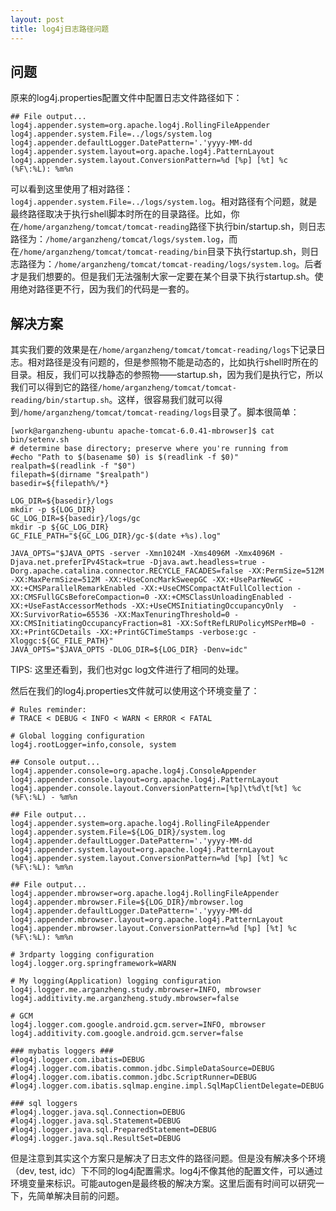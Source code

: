 ```yaml
---
layout: post
title: log4j日志路径问题
---
```


问题
----

原来的log4j.properties配置文件中配置日志文件路径如下：

	## File output...
	log4j.appender.system=org.apache.log4j.RollingFileAppender
	log4j.appender.system.File=../logs/system.log
	log4j.appender.defaultLogger.DatePattern='.'yyyy-MM-dd
	log4j.appender.system.layout=org.apache.log4j.PatternLayout
	log4j.appender.system.layout.ConversionPattern=%d [%p] [%t] %c (%F\:%L): %m%n


可以看到这里使用了相对路径：`log4j.appender.system.File=../logs/system.log`。相对路径有个问题，就是最终路径取决于执行shell脚本时所在的目录路径。比如，你在`/home/arganzheng/tomcat/tomcat-reading`路径下执行bin/startup.sh，则日志路径为：`/home/arganzheng/tomcat/logs/system.log`，而在`/home/arganzheng/tomcat/tomcat-reading/bin`目录下执行startup.sh，则日志路径为：`/home/arganzheng/tomcat/tomcat-reading/logs/system.log`。后者才是我们想要的。但是我们无法强制大家一定要在某个目录下执行startup.sh。使用绝对路径更不行，因为我们的代码是一套的。


解决方案
--------

其实我们要的效果是在`/home/arganzheng/tomcat/tomcat-reading/logs`下记录日志。相对路径是没有问题的，但是参照物不能是动态的，比如执行shell时所在的目录。相反，我们可以找静态的参照物——startup.sh，因为我们是执行它，所以我们可以得到它的路径`/home/arganzheng/tomcat/tomcat-reading/bin/startup.sh`。这样，很容易我们就可以得到`/home/arganzheng/tomcat/tomcat-reading/logs`目录了。脚本很简单：

	[work@arganzheng-ubuntu apache-tomcat-6.0.41-mbrowser]$ cat bin/setenv.sh 
	# determine base directory; preserve where you're running from
	#echo "Path to $(basename $0) is $(readlink -f $0)"
	realpath=$(readlink -f "$0")
	filepath=$(dirname "$realpath")
	basedir=${filepath%/*}

	LOG_DIR=${basedir}/logs
	mkdir -p ${LOG_DIR}
	GC_LOG_DIR=${basedir}/logs/gc
	mkdir -p ${GC_LOG_DIR}
	GC_FILE_PATH="${GC_LOG_DIR}/gc-$(date +%s).log"

	JAVA_OPTS="$JAVA_OPTS -server -Xmn1024M -Xms4096M -Xmx4096M -Djava.net.preferIPv4Stack=true -Djava.awt.headless=true -Dorg.apache.catalina.connector.RECYCLE_FACADES=false -XX:PermSize=512M -XX:MaxPermSize=512M -XX:+UseConcMarkSweepGC -XX:+UseParNewGC -XX:+CMSParallelRemarkEnabled -XX:+UseCMSCompactAtFullCollection -XX:CMSFullGCsBeforeCompaction=0 -XX:+CMSClassUnloadingEnabled -XX:+UseFastAccessorMethods -XX:+UseCMSInitiatingOccupancyOnly  -XX:SurvivorRatio=65536 -XX:MaxTenuringThreshold=0 -XX:CMSInitiatingOccupancyFraction=81 -XX:SoftRefLRUPolicyMSPerMB=0 -XX:+PrintGCDetails -XX:+PrintGCTimeStamps -verbose:gc -Xloggc:${GC_FILE_PATH}"
	JAVA_OPTS="$JAVA_OPTS -DLOG_DIR=${LOG_DIR} -Denv=idc"


TIPS: 这里还看到，我们也对gc log文件进行了相同的处理。

然后在我们的log4j.properties文件就可以使用这个环境变量了：

	# Rules reminder:
	# TRACE < DEBUG < INFO < WARN < ERROR < FATAL

	# Global logging configuration
	log4j.rootLogger=info,console, system 

	## Console output...
	log4j.appender.console=org.apache.log4j.ConsoleAppender
	log4j.appender.console.layout=org.apache.log4j.PatternLayout
	log4j.appender.console.layout.ConversionPattern=[%p]\t%d\t[%t] %c (%F\:%L) - %m%n

	## File output...
	log4j.appender.system=org.apache.log4j.RollingFileAppender
	log4j.appender.system.File=${LOG_DIR}/system.log
	log4j.appender.defaultLogger.DatePattern='.'yyyy-MM-dd
	log4j.appender.system.layout=org.apache.log4j.PatternLayout
	log4j.appender.system.layout.ConversionPattern=%d [%p] [%t] %c (%F\:%L): %m%n

	## File output...
	log4j.appender.mbrowser=org.apache.log4j.RollingFileAppender
	log4j.appender.mbrowser.File=${LOG_DIR}/mbrowser.log
	log4j.appender.defaultLogger.DatePattern='.'yyyy-MM-dd
	log4j.appender.mbrowser.layout=org.apache.log4j.PatternLayout
	log4j.appender.mbrowser.layout.ConversionPattern=%d [%p] [%t] %c (%F\:%L): %m%n

	# 3rdparty logging configuration
	log4j.logger.org.springframework=WARN

	# My logging(Application) logging configuration
	log4j.logger.me.arganzheng.study.mbrowser=INFO, mbrowser
	log4j.additivity.me.arganzheng.study.mbrowser=false

	# GCM
	log4j.logger.com.google.android.gcm.server=INFO, mbrowser
	log4j.additivity.com.google.android.gcm.server=false

	### mybatis loggers ###
	#log4j.logger.com.ibatis=DEBUG
	#log4j.logger.com.ibatis.common.jdbc.SimpleDataSource=DEBUG
	#log4j.logger.com.ibatis.common.jdbc.ScriptRunner=DEBUG
	#log4j.logger.com.ibatis.sqlmap.engine.impl.SqlMapClientDelegate=DEBUG

	### sql loggers
	#log4j.logger.java.sql.Connection=DEBUG
	#log4j.logger.java.sql.Statement=DEBUG
	#log4j.logger.java.sql.PreparedStatement=DEBUG
	#log4j.logger.java.sql.ResultSet=DEBUG


但是注意到其实这个方案只是解决了日志文件的路径问题。但是没有解决多个环境（dev, test, idc）下不同的log4j配置需求。log4j不像其他的配置文件，可以通过环境变量来标识。可能autogen是最终极的解决方案。这里后面有时间可以研究一下，先简单解决目前的问题。